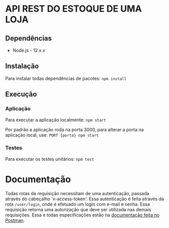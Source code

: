 # API REST DO ESTOQUE DE UMA LOJA


## Dependências
- Node.js - 12.x.x


## Instalação
Para instalar todas dependências de pacotes:
`npm install`

## Execução

### Aplicação
Para executar a aplicação localmente:
`npm start`

Por padrão a aplicação roda na porta 3000, para alterar a porta na aplicação local, use:
`PORT {porta} npm start`

### Testes
Para executar os testes unitários:
`npm test`

# Documentação
Todas rotas de requisição necessitam de uma autenticação, passada através do cabeçalho 'x-access-token'. Essa autenticação é feita através
da rota `/user/login`, onde é efetuado um login com e-mail e senha. Essa requisição retorna 
uma autorização que deve ser utilizada nas demais requisições. Essa e todas especificações estão 
na [documentação feita no Postman](https://documenter.getpostman.com/view/7476087/TVYQ1Z51).